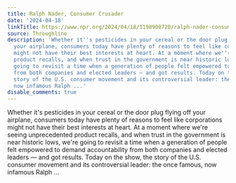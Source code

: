 ```yaml
---
title: Ralph Nader, Consumer Crusader
date: '2024-04-18'
linkTitle: https://www.npr.org/2024/04/18/1198908720/ralph-nader-consumer-crusader
source: Throughline
description: 'Whether it''s pesticides in your cereal or the door plug flying off
  your airplane, consumers today have plenty of reasons to feel like corporations
  might not have their best interests at heart. At a moment where we''re seeing unprecedented
  product recalls, and when trust in the government is near historic lows, we''re
  going to revisit a time when a generation of people felt empowered to demand accountability
  from both companies and elected leaders — and got results. Today on the show, the
  story of the U.S. consumer movement and its controversial leader: the once famous,
  now infamous Ralph ...'
disable_comments: true
---
```

Whether it's pesticides in your cereal or the door plug flying off your airplane, consumers today have plenty of reasons to feel like corporations might not have their best interests at heart. At a moment where we're seeing unprecedented product recalls, and when trust in the government is near historic lows, we're going to revisit a time when a generation of people felt empowered to demand accountability from both companies and elected leaders — and got results. Today on the show, the story of the U.S. consumer movement and its controversial leader: the once famous, now infamous Ralph ...